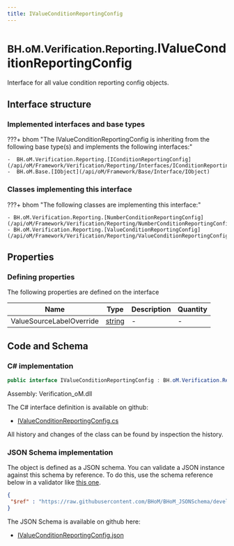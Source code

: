 ```yaml
---
title: IValueConditionReportingConfig
---
```


# <small>BH.oM.Verification.Reporting.</small>**IValueConditionReportingConfig**

Interface for all value condition reporting config objects.

## Interface structure

### Implemented interfaces and base types

???+ bhom "The IValueConditionReportingConfig is inheriting from the following base type(s) and implements the following interfaces:"

    -  BH.oM.Verification.Reporting.[IConditionReportingConfig](/api/oM/Framework/Verification/Reporting/Interfaces/IConditionReportingConfig)
    -  BH.oM.Base.[IObject](/api/oM/Framework/Base/Interface/IObject)


### Classes implementing this interface

???+ bhom "The following classes are implementing this interface:"

    - BH.oM.Verification.Reporting.[NumberConditionReportingConfig](/api/oM/Framework/Verification/Reporting/NumberConditionReportingConfig)
    - BH.oM.Verification.Reporting.[ValueConditionReportingConfig](/api/oM/Framework/Verification/Reporting/ValueConditionReportingConfig)


## Properties



### Defining properties

The following properties are defined on the interface

| Name             | Type             | Description      | Quantity         |
|------------------|------------------|------------------|------------------|
| ValueSourceLabelOverride | [string](https://learn.microsoft.com/en-us/dotnet/api/System.String?view=netstandard-2.0) | - | - |


## Code and Schema

### C# implementation

``` C# title="C#"
public interface IValueConditionReportingConfig : BH.oM.Verification.Reporting.IConditionReportingConfig, BH.oM.Base.IObject
```

Assembly: Verification_oM.dll

The C# interface definition is available on github:

- [IValueConditionReportingConfig.cs](https://github.com/BHoM/BHoM/blob/develop/Verification_oM/Reporting\Interfaces\IValueConditionReportingConfig.cs)

All history and changes of the class can be found by inspection the history.
### JSON Schema implementation

The object is defined as a JSON schema. You can validate a JSON instance against this schema by reference. To do this, use the schema reference below in a validator like [this one](https://www.jsonschemavalidator.net/).

``` json title="JSON Schema"
{
 "$ref" : "https://raw.githubusercontent.com/BHoM/BHoM_JSONSchema/develop/Verification_oM/Reporting/IValueConditionReportingConfig.json"
}
```

The JSON Schema is available on github here:

- [IValueConditionReportingConfig.json](https://github.com/BHoM/BHoM_JSONSchema/blob/develop/Verification_oM/Reporting/IValueConditionReportingConfig.json)
